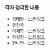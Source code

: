 

### 각자 정리한 내용


- 김태일 - [노션 링크](https://www.notion.so/Efficient-Estimation-of-Word-Representations-in-Vector-Space-7fae7f593f3a4500b6cbb02a6fd0adee)
- 문찬국
- 이재학 - [노션 링크](https://jaehahk.notion.site/Efficient-Estimation-of-Word-Representations-in-Vector-Space-d0c3e2c915954c3a991709dcccad3c80)
- 하성진 - [노션 링크](https://indigo-argument-32a.notion.site/Efficient-Estimation-of-Word-Representations-in-Vector-Space-940a243ce60b4f43aea71e66e4e46aa2)
- 한나연 - [노션 링크](https://www.notion.so/Efficient-Estimation-of-Word-Representations-in-Vector-Space-ffd8702e95684cefaa3f612700e3d2d6)
